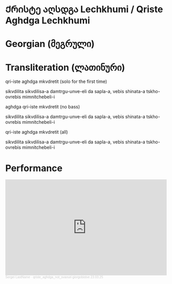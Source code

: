 # Ქრისტე აღსდგა Lechkhumi / Qriste Aghdga Lechkhumi

# Georgian (მეგრული)



# Transliteration (ლათინური)

qri-iste aghdga mkvdretit (solo for the first time)

sikvdilita sikvdilisa-a damtrgu-unve-eli
da sapla-a, vebis shinata-a
tskho-ovrebis mimnitchebeli-i

aghdga qri-iste mkvdretit (no bass)



sikvdilita sikvdilisa-a damtrgu-unve-eli
da sapla-a, vebis shinata-a
tskho-ovrebis mimnitchebeli-i

qri-iste aghdga mkvdretit (all)

sikvdilita sikvdilisa-a damtrgu-unve-eli
da sapla-a, vebis shinata-a
tskho-ovrebis mimnitchebeli-i

# Performance

<iframe width="100%" height="300" scrolling="no" frameborder="no" allow="autoplay" src="https://w.soundcloud.com/player/?url=https%3A//api.soundcloud.com/tracks/2062160104%3Fsecret_token%3Ds-Iur33Fh6SbZ&color=%23ff5500&auto_play=false&hide_related=false&show_comments=true&show_user=true&show_reposts=false&show_teaser=true&visual=true"></iframe><div style="font-size: 10px; color: #cccccc;line-break: anywhere;word-break: normal;overflow: hidden;white-space: nowrap;text-overflow: ellipsis; font-family: Interstate,Lucida Grande,Lucida Sans Unicode,Lucida Sans,Garuda,Verdana,Tahoma,sans-serif;font-weight: 100;"><a href="https://soundcloud.com/o9xjkfdgxof2" title="Sergei LastName" target="_blank" style="color: #cccccc; text-decoration: none;">Sergei LastName</a> · <a href="https://soundcloud.com/o9xjkfdgxof2/qriste_aghdga_not_svanuri-giorgobistve-230325/s-Iur33Fh6SbZ" title="qriste_aghdga_lechkhumi​ giorgobistve 23.03.25" target="_blank" style="color: #cccccc; text-decoration: none;">qriste_aghdga_not_svanuri​ giorgobistve 23.03.25</a></div>
